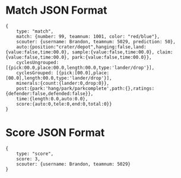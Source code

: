 # Match JSON Format
    {
        type: "match",
        match: {number: 99, teamnum: 1001, color: "red/blue"},
        scouter: {username: Brandon, teamnum: 5029, prediction: 50},
        auto:{position:"crater/depot",hanging:false,land:{value:false,time:00.0}, sample:{value:false,time:00.0}, claim:{value:false,time:00.0}, park:{value:false,time:00.0}},
        cyclesUngrouped: [{pick:00.0,place:00.0,length:00.0,type:'lander/drop'}],
        cyclesGrouped: [{pick:[00.0],place:[00.0],length:00.0,type:'lander/drop'}],
        minerals:{count:{lander:0,drop:0}},
        post:{park:'hang/park/parkcomplete',path:{},ratings:{defender:false,defended:false}},
        time:{length:0.0,auto:0.0},
        score:{auto:0,tele:0,end:0,total:0}}
    }

# Score JSON Format
    {
        type: "score",
        score: 3,
        scouter: {username: Brandon, teamnum: 5029}
    }